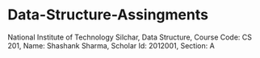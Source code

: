 # Data-Structure-Assingments
National Institute of Technology Silchar,
Data Structure,
Course Code: CS 201,
Name: Shashank Sharma,
Scholar Id: 2012001,
Section: A
